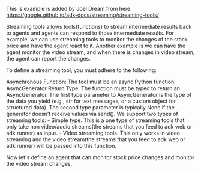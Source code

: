 This is example is added by Joel Dream from here:  https://google.github.io/adk-docs/streaming/streaming-tools/

Streaming tools allows tools(functions) to stream intermediate results back to agents and agents can respond to those intermediate results. For example, we can use streaming tools to monitor the changes of the stock price and have the agent react to it. Another example is we can have the agent monitor the video stream, and when there is changes in video stream, the agent can report the changes.

To define a streaming tool, you must adhere to the following:

Asynchronous Function: The tool must be an async Python function.
AsyncGenerator Return Type: The function must be typed to return an AsyncGenerator. The first type parameter to AsyncGenerator is the type of the data you yield (e.g., str for text messages, or a custom object for structured data). The second type parameter is typically None if the generator doesn't receive values via send().
We support two types of streaming tools: - Simple type. This is a one type of streaming tools that only take non video/audio streams(the streams that you feed to adk web or adk runner) as input. - Video streaming tools. This only works in video streaming and the video stream(the streams that you feed to adk web or adk runner) will be passed into this function.

Now let's define an agent that can monitor stock price changes and monitor the video stream changes.